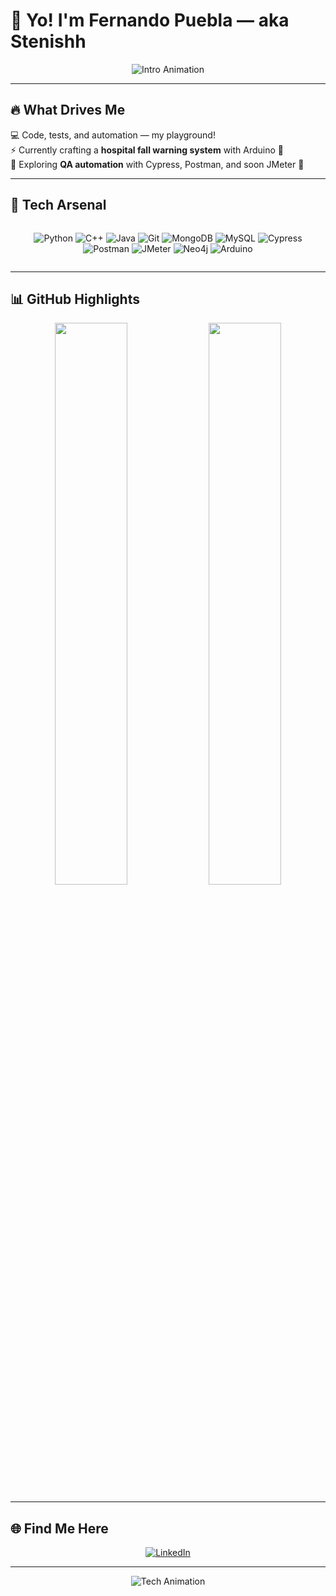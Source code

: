 # 👋 Yo! I'm **Fernando Puebla** — aka **Stenishh**

<div align="center">
  
![Intro Animation](https://media.giphy.com/media/3ohzdIuqJoo8QdKlnW/giphy.gif)

</div>

---

## 🔥 What Drives Me

💻 Code, tests, and automation — my playground!  
⚡ Currently crafting a **hospital fall warning system** with Arduino 🤖  
🧪 Exploring **QA automation** with Cypress, Postman, and soon JMeter 🚀  

---

## 🚀 Tech Arsenal

<div align="center" style="display: flex; flex-wrap: wrap; justify-content: center; gap: 15px;">

  
![Python](https://img.shields.io/badge/Python-FFD43B?style=for-the-badge&logo=python&logoColor=blue)
![C++](https://img.shields.io/badge/C++-00599C?style=for-the-badge&logo=cplusplus&logoColor=white)
![Java](https://img.shields.io/badge/Java-007396?style=for-the-badge&logo=java&logoColor=white)
![Git](https://img.shields.io/badge/Git-F05032?style=for-the-badge&logo=git&logoColor=white)
![MongoDB](https://img.shields.io/badge/MongoDB-47A248?style=for-the-badge&logo=mongodb&logoColor=white)
![MySQL](https://img.shields.io/badge/MySQL-4479A1?style=for-the-badge&logo=mysql&logoColor=white)
![Cypress](https://img.shields.io/badge/Cypress-17202C?style=for-the-badge&logo=cypress&logoColor=white)
![Postman](https://img.shields.io/badge/Postman-FF6C37?style=for-the-badge&logo=postman&logoColor=white)
![JMeter](https://img.shields.io/badge/JMeter-D22128?style=for-the-badge&logo=apachejmeter&logoColor=white)
![Neo4j](https://img.shields.io/badge/Neo4j-008CC1?style=for-the-badge&logo=neo4j&logoColor=white)
![Arduino](https://img.shields.io/badge/Arduino-00979D?style=for-the-badge&logo=arduino&logoColor=white)

</div>

---

## 📊 GitHub Highlights

<div align="center">
  
<img src="https://github-readme-stats.vercel.app/api?username=Stenishh&show_icons=true&theme=dracula&hide_border=true&count_private=true" width="48%" />

<img src="https://github-readme-stats.vercel.app/api/top-langs/?username=Stenishh&layout=compact&theme=dracula&hide_border=true" width="48%" />

</div>

---

## 🌐 Find Me Here

<div align="center">

[![LinkedIn](https://img.shields.io/badge/LinkedIn-0A66C2?style=for-the-badge&logo=linkedin&logoColor=white)](https://www.linkedin.com/in/fernandopuebla/)

</div>

---

<div align="center">

![Tech Animation](https://media.giphy.com/media/l41YtZOb9EUABnuqA/giphy.gif)

</div>
